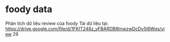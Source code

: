 # foody data
Phân tích dữ liệu review của foody
Tải dữ liệu tại: https://drive.google.com/file/d/1FKIT248z_vFBARDB8tnwzwDcDv5l6Wqs/view 29
